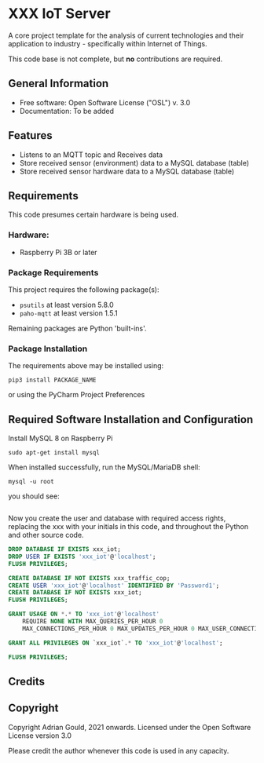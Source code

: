 # XXX IoT Server

A core project template for the analysis of current technologies and 
their application to industry - specifically within Internet of Things.

This code base is not complete, but **no** contributions are required.

## General Information

* Free software: Open Software License ("OSL") v. 3.0
* Documentation: To be added


## Features

* Listens to an MQTT topic and Receives data
* Store received sensor (environment) data to a MySQL database (table)
* Store received sensor hardware data to a MySQL database (table)

## Requirements

This code presumes certain hardware is being used.

### Hardware:
* Raspberry Pi 3B or later

### Package Requirements

This project requires the following package(s):

* `psutils` at least version 5.8.0
* `paho-mqtt` at least version 1.5.1

Remaining packages are Python 'built-ins'.

### Package Installation

The requirements above may be installed using:

```shell
pip3 install PACKAGE_NAME
```
or using the PyCharm Project Preferences


## Required Software Installation and Configuration

Install MySQL 8 on Raspberry Pi

```shell
sudo apt-get install mysql
```

When installed successfully, run the MySQL/MariaDB shell:

```shell
mysql -u root
```

you should see:
```text

```

Now you create the user and database with required access rights, replacing the xxx with 
your initials in this code, and throughout the Python and other source code.

```SQL
DROP DATABASE IF EXISTS xxx_iot;
DROP USER IF EXISTS 'xxx_iot'@'localhost';
FLUSH PRIVILEGES;

CREATE DATABASE IF NOT EXISTS xxx_traffic_cop;
CREATE USER 'xxx_iot'@'localhost' IDENTIFIED BY 'Password1';
CREATE DATABASE IF NOT EXISTS xxx_iot;
FLUSH PRIVILEGES;

GRANT USAGE ON *.* TO 'xxx_iot'@'localhost' 
    REQUIRE NONE WITH MAX_QUERIES_PER_HOUR 0 
    MAX_CONNECTIONS_PER_HOUR 0 MAX_UPDATES_PER_HOUR 0 MAX_USER_CONNECTIONS 0;

GRANT ALL PRIVILEGES ON `xxx_iot`.* TO 'xxx_iot'@'localhost';

FLUSH PRIVILEGES;
```


## Credits


## Copyright

Copyright Adrian Gould, 2021 onwards. 
Licensed under the Open Software License version 3.0

Please credit the author whenever this code is used in any capacity.

